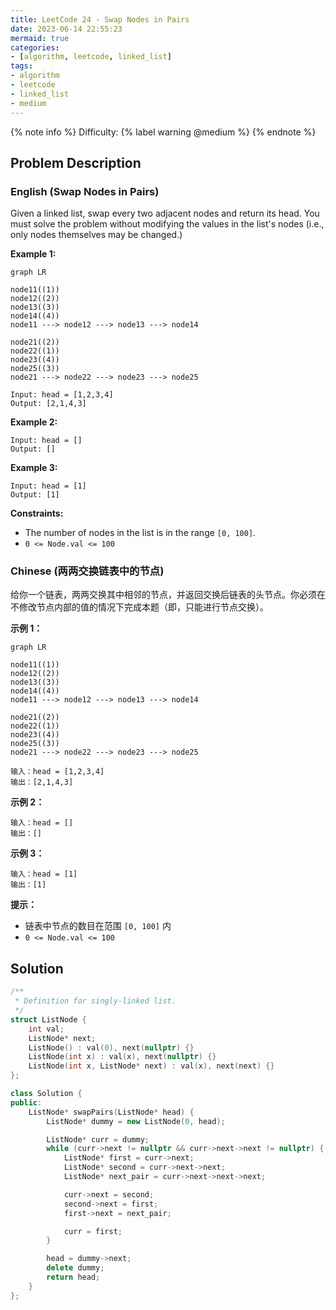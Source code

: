 ```yaml
---
title: LeetCode 24 - Swap Nodes in Pairs
date: 2023-06-14 22:55:23
mermaid: true
categories:
- [algorithm, leetcode, linked_list]
tags:
- algorithm
- leetcode
- linked_list
- medium
---
```


{% note info %}
Difficulty: {% label warning @medium %}
{% endnote %}

## Problem Description

### English (Swap Nodes in Pairs)

Given a linked list, swap every two adjacent nodes and return its head. You must solve the problem without modifying the values in the list's nodes (i.e., only nodes themselves may be changed.)

**Example 1:**

```mermaid
graph LR

node11((1))
node12((2))
node13((3))
node14((4))
node11 ---> node12 ---> node13 ---> node14

node21((2))
node22((1))
node23((4))
node25((3))
node21 ---> node22 ---> node23 ---> node25
```

```log
Input: head = [1,2,3,4]
Output: [2,1,4,3]
```

**Example 2:**

```log
Input: head = []
Output: []
```

**Example 3:**

```log
Input: head = [1]
Output: [1]
```

**Constraints:**

- The number of nodes in the list is in the range `[0, 100]`.
- `0 <= Node.val <= 100`

### Chinese (两两交换链表中的节点)

给你一个链表，两两交换其中相邻的节点，并返回交换后链表的头节点。你必须在不修改节点内部的值的情况下完成本题（即，只能进行节点交换）。

**示例 1：**

```mermaid
graph LR

node11((1))
node12((2))
node13((3))
node14((4))
node11 ---> node12 ---> node13 ---> node14

node21((2))
node22((1))
node23((4))
node25((3))
node21 ---> node22 ---> node23 ---> node25
```

```log
输入：head = [1,2,3,4]
输出：[2,1,4,3]
```

**示例 2：**

```log
输入：head = []
输出：[]
```

**示例 3：**

```log
输入：head = [1]
输出：[1]
```

**提示：**

- 链表中节点的数目在范围 `[0, 100]` 内
- `0 <= Node.val <= 100`

## Solution

```C++
/**
 * Definition for singly-linked list.
 */
struct ListNode {
    int val;
    ListNode* next;
    ListNode() : val(0), next(nullptr) {}
    ListNode(int x) : val(x), next(nullptr) {}
    ListNode(int x, ListNode* next) : val(x), next(next) {}
};

class Solution {
public:
    ListNode* swapPairs(ListNode* head) {
        ListNode* dummy = new ListNode(0, head);

        ListNode* curr = dummy;
        while (curr->next != nullptr && curr->next->next != nullptr) {
            ListNode* first = curr->next;
            ListNode* second = curr->next->next;
            ListNode* next_pair = curr->next->next->next;

            curr->next = second;
            second->next = first;
            first->next = next_pair;

            curr = first;
        }

        head = dummy->next;
        delete dummy;
        return head;
    }
};
```
